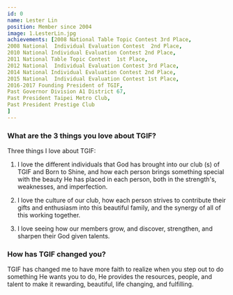 ```yaml
---
id: 0
name: Lester Lin
position: Member since 2004
image: 1.LesterLin.jpg
achievements: [2008 National Table Topic Contest 3rd Place,
2008 National  Individual Evaluation Contest  2nd Place,
2010 National Individual Evaluation Contest 2nd Place,
2011 National Table Topic Contest  1st Place,
2012 National  Individual Evaluation Contest 3rd Place,
2014 National Individual Evaluation Contest 2nd Place,
2015 National  Individual Evaluation Contest 1st Place, 
2016-2017 Founding President of TGIF,
Past Governor Division A1 District 67,
Past President Taipei Metro Club,
Past President Prestige Club
]
---
```


### What are the 3 things you love about TGIF?

Three things I love about TGIF:

1. I love the different individuals that God has brought into our club (s) of TGIF and Born to Shine, and how each person brings something special with the beauty He has placed in each person, both in the strength's, weaknesses, and imperfection.

2. I love the culture of our club, how each person strives to contribute their gifts and enthusiasm into this beautiful family, and the synergy of all of this working together.

3. I love seeing how our members grow, and discover, strengthen, and sharpen their God given talents.

### How has TGIF changed you?

TGIF has changed me to have more faith to realize when you step out to do something He wants you to do, He provides the resources, people, and talent to make it rewarding, beautiful, life changing, and fulfilling.
